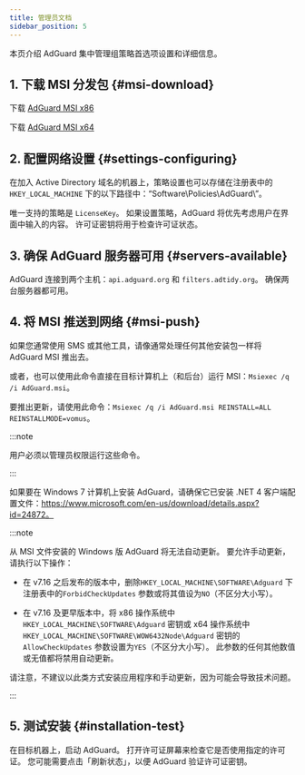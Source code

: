 ```yaml
---
title: 管理员文档
sidebar_position: 5
---
```


本页介绍 AdGuard 集中管理组策略首选项设置和详细信息。

## 1. 下载 MSI 分发包 {#msi-download}

下载 [AdGuard MSI x86](https://cdn.adtidy.org/distr/windows/AdGuard_x86.msi)

下载 [AdGuard MSI x64](https://cdn.adtidy.org/distr/windows/AdGuard_x64.msi)

## 2. 配置网络设置 {#settings-configuring}

在加入 Active Directory 域名的机器上，策略设置也可以存储在注册表中的 `HKEY_LOCAL_MACHINE` 下的以下路径中：“Software\Policies\AdGuard\”。

唯一支持的策略是 `LicenseKey`。 如果设置策略，AdGuard 将优先考虑用户在界面中输入的内容。 许可证密钥将用于检查许可证状态。

## 3. 确保 AdGuard 服务器可用 {#servers-available}

AdGuard 连接到两个主机：`api.adguard.org` 和 `filters.adtidy.org`。 确保两台服务器都可用。

## 4. 将 MSI 推送到网络 {#msi-push}

如果您通常使用 SMS 或其他工具，请像通常处理任何其他安装包一样将 AdGuard MSI 推出去。

或者，也可以使用此命令直接在目标计算机上（和后台）运行 MSI：`Msiexec /q /i AdGuard.msi`。

要推出更新，请使用此命令：`Msiexec /q /i AdGuard.msi REINSTALL=ALL REINSTALLMODE=vomus`。

:::note

用户必须以管理员权限运行这些命令。

:::

如果要在 Windows 7 计算机上安装 AdGuard，请确保它已安装 .NET 4 客户端配置文件：https://www.microsoft.com/en-us/download/details.aspx?id=24872。

:::note

从 MSI 文件安装的 Windows 版 AdGuard 将无法自动更新。 要允许手动更新，请执行以下操作：

- 在 v7.16 之后发布的版本中，删除`HKEY_LOCAL_MACHINE\SOFTWARE\Adguard` 下注册表中的`ForbidCheckUpdates` 参数或将其值设为`NO`（不区分大小写）。

- 在 v7.16 及更早版本中，将 x86 操作系统中 `HKEY_LOCAL_MACHINE\SOFTWARE\Adguard` 密钥或 x64 操作系统中 `HKEY_LOCAL_MACHINE\SOFTWARE\WOW6432Node\Adguard` 密钥的 `AllowCheckUpdates` 参数设置为`YES`（不区分大小写）。 此参数的任何其他数值或无值都将禁用自动更新。

请注意，不建议以此类方式安装应用程序和手动更新，因为可能会导致技术问题。

:::

## 5. 测试安装 {#installation-test}

在目标机器上，启动 AdGuard。 打开许可证屏幕来检查它是否使用指定的许可证。 您可能需要点击「刷新状态」，以便 AdGuard 验证许可证密钥。

